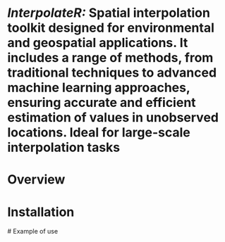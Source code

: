 # *InterpolateR:* Spatial interpolation toolkit designed for environmental and geospatial applications. It includes a range of methods, from traditional techniques to advanced machine learning approaches, ensuring accurate and efficient estimation of values in unobserved locations. Ideal for large-scale interpolation tasks

# Overview

# Installation

# Example of use
